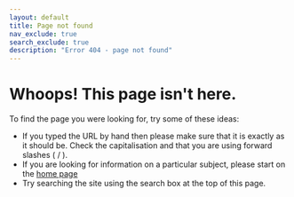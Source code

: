 ```yaml
---
layout: default
title: Page not found
nav_exclude: true
search_exclude: true
description: "Error 404 - page not found"
---
```

# Whoops! This page isn't here. 

To find the page you were looking for, try some of these ideas:
* If you typed the URL by hand then please make sure that it is exactly as it should be. Check the capitalisation and that you are using forward slashes ( / ).
* If you are looking for information on a particular subject, please start on the [home page](/)
* Try searching the site using the search box at the top of this page.
